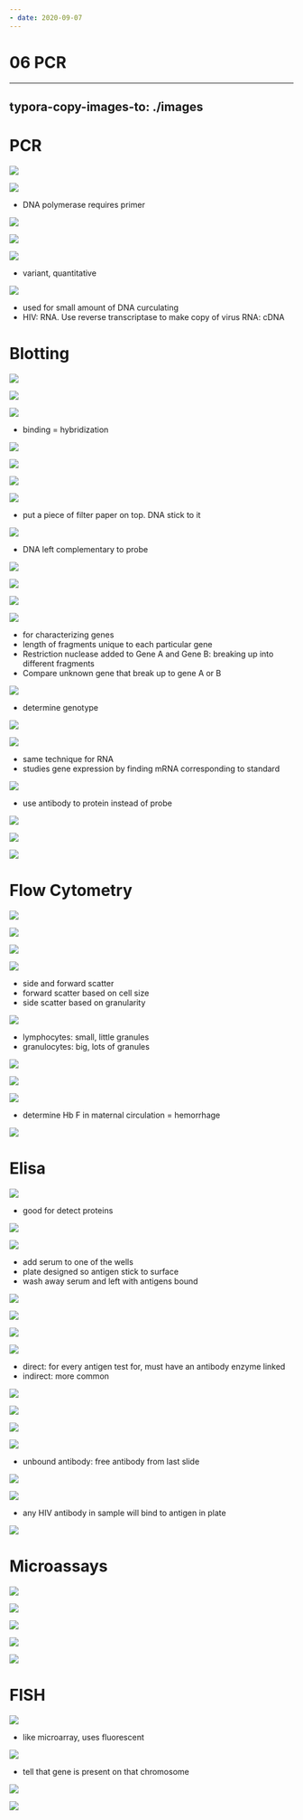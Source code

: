 ```yaml
---
- date: 2020-09-07
---
```


# 06 PCR
---

## typora-copy-images-to: ./images

# PCR

![](https://photos.thisispiggy.com/file/wikiFiles/8167F823-C4BB-43CE-866B-B42BD50F47A7.jpg)

![](https://photos.thisispiggy.com/file/wikiFiles/42DCF9E3-93FF-4A78-B735-88E71F94E042.jpg)

- DNA polymerase requires primer

![](https://photos.thisispiggy.com/file/wikiFiles/E89E53E6-9821-4DB2-9046-7A31ED4DB57F.jpg)

![](https://photos.thisispiggy.com/file/wikiFiles/35E25D82-8A26-4AAC-A80A-807912675B89.jpg)

![](https://photos.thisispiggy.com/file/wikiFiles/441F7997-1D8B-4150-B967-C8456A564D9E.jpg)

- variant, quantitative

![](https://photos.thisispiggy.com/file/wikiFiles/F8404E95-BC2F-4C41-838B-44AFCDA6AD27.jpg)

- used for small amount of DNA curculating
- HIV: RNA. Use reverse transcriptase to make copy of virus RNA: cDNA

# Blotting

![](https://photos.thisispiggy.com/file/wikiFiles/156D22BD-70C5-41B2-87F4-A5C445FE1A72.jpg)

![](https://photos.thisispiggy.com/file/wikiFiles/AFB07AD3-3A70-4B88-8EB9-8930AD6F5F19.jpg)

![](https://photos.thisispiggy.com/file/wikiFiles/CD9B6C7C-CD95-4673-8903-6919034D31DE.jpg)

- binding = hybridization

![](https://photos.thisispiggy.com/file/wikiFiles/BF1B81F0-62E3-476F-9A80-D5A8D9C0C52F.jpg)

![](https://photos.thisispiggy.com/file/wikiFiles/51459822-A37E-4969-9D0D-5221C2ABAAA8.jpg)

![](https://photos.thisispiggy.com/file/wikiFiles/8D9F2866-F746-4789-97AC-C7E70B0E3512.jpg)

![](https://photos.thisispiggy.com/file/wikiFiles/E99A298B-07B4-4918-9D0A-4B3DC7DF7FED.jpg)

- put a piece of filter paper on top. DNA stick to it

![](https://photos.thisispiggy.com/file/wikiFiles/6D086680-D87A-4D73-B273-F2C55B070AF4.jpg)

- DNA left complementary to probe

![](https://photos.thisispiggy.com/file/wikiFiles/4B590343-F4BA-4245-9496-B4E403FAA69C.jpg)

![](https://photos.thisispiggy.com/file/wikiFiles/DDBE3D2C-5171-475A-9862-986D7ECF3C18.jpg)

![](https://photos.thisispiggy.com/file/wikiFiles/31CC4631-B75F-463D-B88A-90A1E37B6F3F.jpg)

![](https://photos.thisispiggy.com/file/wikiFiles/228F7ADD-C051-4D04-AA5A-24061ADCB349.jpg)

- for characterizing genes
- length of fragments unique to each particular gene
- Restriction nuclease added to Gene A and Gene B: breaking up into different fragments
- Compare unknown gene that break up to gene A or B

![](https://photos.thisispiggy.com/file/wikiFiles/A800EFFE-A8FF-4771-A524-22A7CE5D36BC.jpg)

- determine genotype

![](https://photos.thisispiggy.com/file/wikiFiles/663FF785-86CF-4A5C-B591-93024ECE0B82.jpg)

![](https://photos.thisispiggy.com/file/wikiFiles/D375F772-B492-4296-94E3-AA08E88C16AF.jpg)

- same technique for RNA
- studies gene expression by finding mRNA corresponding to standard

![](https://photos.thisispiggy.com/file/wikiFiles/A1A8B034-08F2-4605-997D-BF4AA7976DB9.jpg)

- use antibody to protein instead of probe

![](https://photos.thisispiggy.com/file/wikiFiles/32440E61-6F91-42DD-A1BA-A8F24C7B0CB8.jpg)

![](https://photos.thisispiggy.com/file/wikiFiles/F39612F8-1B48-45FF-9B76-37E711930770.jpg)

![](https://photos.thisispiggy.com/file/wikiFiles/E23275CC-7787-4789-AA63-F0F07D6F0A8A.jpg)

# Flow Cytometry

![](https://photos.thisispiggy.com/file/wikiFiles/319A475F-1D89-462B-BD9C-F1213E04535F.jpg)

![](https://photos.thisispiggy.com/file/wikiFiles/7A9CAFFB-7A18-4115-810A-EB095C90A9B7.jpg)

![](https://photos.thisispiggy.com/file/wikiFiles/C422800B-56A8-4B57-B8E6-EFAC565E9975.jpg)

![](https://photos.thisispiggy.com/file/wikiFiles/A742D948-785B-4907-8F0D-81293E40F2CA.jpg)

- side and forward scatter
- forward scatter based on cell size
- side scatter based on granularity

![](https://photos.thisispiggy.com/file/wikiFiles/90F5FEFC-045B-41E6-AC9B-34627A91FAB4.jpg)

- lymphocytes: small, little granules
- granulocytes: big, lots of granules

![](https://photos.thisispiggy.com/file/wikiFiles/455B1C8C-0554-43F2-B421-006522A92443.jpg)

![](https://photos.thisispiggy.com/file/wikiFiles/395CC7D3-BCEA-4EB8-8D28-F15C0FECCFC2.jpg)

![](https://photos.thisispiggy.com/file/wikiFiles/897BEA0D-585C-4DA0-890F-351C286E1345.jpg)

- determine Hb F in maternal circulation = hemorrhage

![](https://photos.thisispiggy.com/file/wikiFiles/48369A35-5A57-4FC1-A521-C297D74B0BC1.jpg)

# Elisa

![](https://photos.thisispiggy.com/file/wikiFiles/310174FA-FA22-4145-8519-E3E1B4C9A7F0.jpg)

- good for detect proteins

![](https://photos.thisispiggy.com/file/wikiFiles/58C4F442-512E-49EF-A551-2361598D2197.jpg)

![](https://photos.thisispiggy.com/file/wikiFiles/8CD26B11-19D7-4C4B-878A-A2044CE241F7.jpg)

- add serum to one of the wells
- plate designed so antigen stick to surface
- wash away serum and left with antigens bound

![](https://photos.thisispiggy.com/file/wikiFiles/08269159-B27C-4335-A563-D3E513EB88F6.jpg)

![](https://photos.thisispiggy.com/file/wikiFiles/8D19392E-5263-42F2-A48C-6D79EA4E8BBB.jpg)

![](https://photos.thisispiggy.com/file/wikiFiles/FA90468C-08FD-48C4-9BAB-1B023A5A0603.jpg)

![](https://photos.thisispiggy.com/file/wikiFiles/96C27F30-690D-44FF-BBB0-226C242B50DA.jpg)

- direct: for every antigen test for, must have an antibody enzyme linked
- indirect: more common

![](https://photos.thisispiggy.com/file/wikiFiles/F70FB462-6459-4BB8-8400-AD65DA10EDC7.jpg)

![](https://photos.thisispiggy.com/file/wikiFiles/280FCAAE-A375-436C-8DB7-5972CC52C080.jpg)

![](https://photos.thisispiggy.com/file/wikiFiles/464A39E8-A311-48A5-A24F-CAF075C12A30.jpg)

![](https://photos.thisispiggy.com/file/wikiFiles/8F857E52-67AA-43D3-B54B-722ABC984DC5.jpg)

- unbound antibody: free antibody from last slide

![](https://photos.thisispiggy.com/file/wikiFiles/37715FC3-5B57-4D8D-89F7-411EB5A69070.jpg)

![](https://photos.thisispiggy.com/file/wikiFiles/72297EDF-8ABC-4013-A018-19FE734CBE9D.jpg)

- any HIV antibody in sample will bind to antigen in plate

![](https://photos.thisispiggy.com/file/wikiFiles/096932B4-4B2A-4648-89C0-531CE9755BAF.jpg)

# Microassays

![](https://photos.thisispiggy.com/file/wikiFiles/717EDC6B-E09F-4B73-99F3-E863526DE67D.jpg)

![](https://photos.thisispiggy.com/file/wikiFiles/7FFAE32A-0938-409F-A934-5A80F499C22E.jpg)

![](https://photos.thisispiggy.com/file/wikiFiles/F698AA7B-5FCB-47F5-8DA5-7678B79AF8BF.jpg)

![](https://photos.thisispiggy.com/file/wikiFiles/AC91C2FA-4727-44AB-BDB8-0AB373FA9CD2.jpg)

![](https://photos.thisispiggy.com/file/wikiFiles/B41AFBD0-2B0E-43FE-8886-D0D936A7DCAE.jpg)

# FISH

![](https://photos.thisispiggy.com/file/wikiFiles/4FA2627D-0E1C-482D-9569-B7D534797F9C.jpg)

- like microarray, uses fluorescent

![](https://photos.thisispiggy.com/file/wikiFiles/A573F662-04B8-4F63-8306-A1704C5AEDFC.jpg)

- tell that gene is present on that chromosome

![](https://photos.thisispiggy.com/file/wikiFiles/61208628-E27A-4EB6-A7B5-966086CF1AA1.jpg)

![](https://photos.thisispiggy.com/file/wikiFiles/6B5111EC-AE71-4B0D-AE7F-E4E2BACE8912.jpg)
